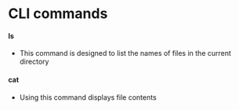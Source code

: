 # CLI commands
#### ls
- This command is designed to list the names of files in the current directory

#### cat 
- Using this command displays file contents 